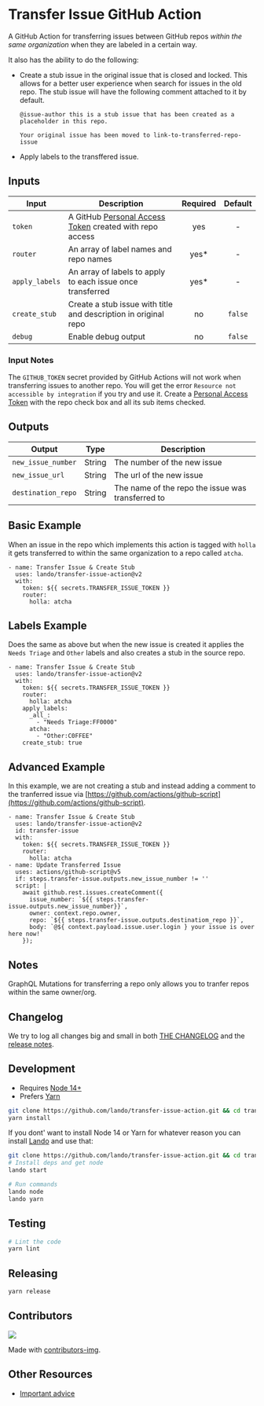 # Transfer Issue GitHub Action

A GitHub Action for transferring issues between GitHub repos _within the same organization_ when they are labeled in a certain way.

It also has the ability to do the following:

* Create a stub issue in the original issue that is closed and locked.  This allows for a better user experience when search for issues in the old repo.  The stub issue will have the following comment attached to it by default.

  ```
  @issue-author this is a stub issue that has been created as a placeholder in this repo.

  Your original issue has been moved to link-to-transferred-repo-issue
  ```

* Apply labels to the transffered issue.

## Inputs

Input | Description | Required | Default |
----------|-------------|:----------:|:-------:|
| `token` | A GitHub [Personal Access Token](https://docs.github.com/en/authentication/keeping-your-account-and-data-secure/creating-a-personal-access-token) created with repo access | yes | - |
| `router` | An array of label names and repo names | yes* |-|
| `apply_labels` | An array of labels to apply to each issue once transferred | yes* |-|
| `create_stub` | Create a stub issue with title and description in original repo | no | `false` |
| `debug` | Enable debug output | no | `false` |

### Input Notes

The `GITHUB_TOKEN` secret provided by GitHub Actions will not work when transferring issues to another repo.  You will get the error `Resource not accessible by integration` if you try and use it.  Create a [Personal Access Token](https://docs.github.com/en/authentication/keeping-your-account-and-data-secure/creating-a-personal-access-token) with the repo check box and all its sub items checked.

## Outputs

Output | Type | Description |
----------|-------------|------------|
| `new_issue_number` | String | The number of the new issue |
| `new_issue_url` | String | The url of the new issue |
| `destination_repo` | String | The name of the repo the issue was transferred to |

## Basic Example

When an issue in the repo which implements this action is tagged with `holla` it gets transferred to within the same organization to a repo called `atcha`.

```
- name: Transfer Issue & Create Stub
  uses: lando/transfer-issue-action@v2
  with:
    token: ${{ secrets.TRANSFER_ISSUE_TOKEN }}
    router:
      holla: atcha
```

## Labels Example

Does the same as above but when the new issue is created it applies the `Needs Triage` and `Other` labels and also creates a stub in the source repo.

```
- name: Transfer Issue & Create Stub
  uses: lando/transfer-issue-action@v2
  with:
    token: ${{ secrets.TRANSFER_ISSUE_TOKEN }}
    router:
      holla: atcha
    apply_labels:
      _all_:
        - "Needs Triage:FF0000"
      atcha:
        - "Other:C0FFEE"
    create_stub: true

```

## Advanced Example

In this example, we are not creating a stub and instead adding a comment to the tranferred issue via [https://github.com/actions/github-script](https://github.com/actions/github-script).

```
- name: Transfer Issue & Create Stub
  uses: lando/transfer-issue-action@v2
  id: transfer-issue
  with:
    token: ${{ secrets.TRANSFER_ISSUE_TOKEN }}
    router:
      holla: atcha
- name: Update Transferred Issue
  uses: actions/github-script@v5
  if: steps.transfer-issue.outputs.new_issue_number != ''
  script: |
    await github.rest.issues.createComment({
      issue_number: `${{ steps.transfer-issue.outputs.new_issue_number}}`,
      owner: context.repo.owner,
      repo: `${{ steps.transfer-issue.outputs.destinatiom_repo }}`,
      body: `@${ context.payload.issue.user.login } your issue is over here now!`
    });
```

## Notes

GraphQL Mutations for transferring a repo only allows you to tranfer repos within the same owner/org.


## Changelog

We try to log all changes big and small in both [THE CHANGELOG](https://github.com/lando/transfer-issue-action/blob/main/CHANGELOG.md) and the [release notes](https://github.com/lando/transfer-issue-action/releases).

## Development

* Requires [Node 14+](https://nodejs.org/dist/latest-v14.x/)
* Prefers [Yarn](https://classic.yarnpkg.com/lang/en/docs/install)

```bash
git clone https://github.com/lando/transfer-issue-action.git && cd transfer-issue-action
yarn install
```

If you dont' want to install Node 14 or Yarn for whatever reason you can install [Lando](https://docs.lando.dev/basics/installation.html) and use that:

```bash
git clone https://github.com/lando/transfer-issue-action.git && cd transfer-issue-action
# Install deps and get node
lando start

# Run commands
lando node
lando yarn
```

## Testing

```bash
# Lint the code
yarn lint
```

## Releasing

```bash
yarn release
```

## Contributors

<a href="https://github.com/lando/transfer-issue-action/graphs/contributors">
  <img src="https://contrib.rocks/image?repo=lando/transfer-issue-action" />
</a>

Made with [contributors-img](https://contrib.rocks).

## Other Resources

* [Important advice](https://www.youtube.com/watch?v=WA4iX5D9Z64)
